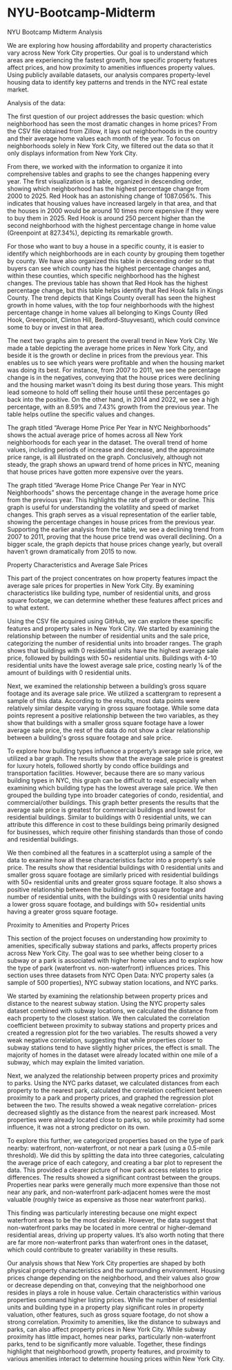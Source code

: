 # NYU-Bootcamp-Midterm
NYU Bootcamp Midterm Analysis

We are exploring how housing affordability and property characteristics vary across New York City properties. Our goal is to understand which areas are experiencing the fastest
growth, how specific property features affect prices, and how proximity to amenities influences property values. Using publicly available datasets, our analysis compares
property-level housing data to identify key patterns and trends in the NYC real estate market.

Analysis of the data:

The first question of our project addresses the basic question: which neighborhood has seen the most dramatic changes in home prices? From the CSV file obtained from Zillow, it
lays out neighborhoods in the country and their average home values each month of the year. To focus on neighborhoods solely in New York City, we filtered out the data so that
it only displays information from New York City. 

From there, we worked with the information to organize it into comprehensive tables and graphs to see the changes happening every year. The first visualization is a table,
organized in descending order, showing which neighborhood has the highest percentage change from 2000 to 2025. Red Hook has an astonishing change of 1087.056%. This indicates
that housing values have increased largely in that area, and that the houses in 2000 would be around 10 times more expensive if they were to buy them in 2025. Red Hook is around
250 percent higher than the second neighborhood with the highest percentage change in home value (Greenpoint at 827.34%), depicting its remarkable growth. 

For those who want to buy a house in a specific county, it is easier to identify which neighborhoods are in each county by grouping them together by county. We have also
organized this table in descending order so that buyers can see which county has the highest percentage changes and, within these counties, which specific neighborhood has
the highest changes. The previous table has shown that Red Hook has the highest percentage change, but this table helps identify that Red Hook falls in Kings County. The trend
depicts that Kings County overall has seen the highest growth in home values, with the top four neighborhoods with the  highest percentage change in home values all belonging to
Kings County (Red Hook, Greenpoint, Clinton Hill, Bedford-Stuyvesant), which could convince some to buy or invest in that area.

The next two graphs aim to present the overall trend in New York City. We made a table depicting the average home prices in New York City, and beside it is the growth or decline
in prices from the previous year. This enables us to see which years were profitable and when the housing market was doing its best. For instance, from 2007 to 2011, we see the
percentage change is in the negatives, conveying that the house prices were declining and the housing market wasn't doing its best during those years. This might lead someone to
hold off selling their house until these percentages go back into the positive. On the other hand, in 2014 and 2022, we see a high percentage, with an 8.59% and 7.43% growth
from the previous year. The table helps outline the specific values and changes.

The graph titled “Average Home Price Per Year in NYC Neighborhoods” shows the actual average price of homes across all New York neighborhoods for each year in the dataset. The
overall trend of home values, including periods of increase and decrease, and the approximate price range, is all illustrated on the graph. Conclusively, although not steady,
the graph shows an upward trend of home prices in NYC, meaning that house prices have gotten more expensive over the years.

The graph titled “Average Home Price Change Per Year in NYC Neighborhoods” shows the percentage change in the average home price from the previous year. This highlights the rate
of growth or decline. This graph is useful for understanding the volatility and speed of market changes. This graph serves as a visual representation of the earlier table,
showing the percentage changes in house prices from the previous year. Supporting the earlier analysis from the table, we see a declining trend from 2007 to 2011, proving that
the house price trend was overall declining. On a bigger scale, the graph depicts that house prices change yearly, but overall haven’t grown dramatically from 2015 to now.

Property Characteristics and Average Sale Prices

This part of the project concentrates on how property features impact the average sale prices for properties in New York City. By examining characteristics like building type,
number of residential units, and gross square footage, we can determine whether these features affect prices and to what extent.

Using the CSV file acquired using GitHub, we can explore these specific features and property sales in New York City. We started by examining the relationship between the number
of residential units and the sale price, categorizing the number of residential units into broader ranges. The graph shows that buildings with 0 residential units have the
highest average sale price, followed by buildings with 50+ residential units. Buildings with 4-10 residential units have the lowest average sale price, costing nearly ⅙ of the
amount of buildings with 0 residential units.

Next, we examined the relationship between a building’s gross square footage and its average sale price. We utilized a scattergram to represent a sample of this data. According
to the results, most data points were relatively similar despite varying in gross square footage. While some data points represent a positive relationship between the two
variables, as they show that buildings with a smaller gross square footage have a lower average sale price, the rest of the data do not show a clear relationship between a
building's gross square footage and sale price.

To explore how building types influence a property’s average sale price, we utilized a bar graph. The results show that the average sale price is greatest for luxury hotels,
followed shortly by condo office buildings and transportation facilities. However, because there are so many various building types in NYC, this graph can be difficult to read,
especially when examining which building type has the lowest average sale price. We then grouped the building type into broader categories of condo, residential, and
commercial/other buildings. This graph better presents the results that the average sale price is greatest for commercial buildings and lowest for residential buildings. Similar
to buildings with 0 residential units, we can attribute this difference in cost to these buildings being primarily designed for businesses, which require other finishing
standards than those of condo and residential buildings.

We then combined all the features in a scatterplot using a sample of the data to examine how all these characteristics factor into a property’s sale price. The results show that
residential buildings with 0 residential units and smaller gross square footage are similarly priced with residential buildings with 50+ residential units and greater gross
square footage. It also shows a positive relationship between the building's gross square footage and number of residential units, with the buildings with 0 residential units
having a lower gross square footage, and buildings with 50+ residential units having a greater gross square footage. 

Proximity to Amenities and Property Prices

This section of the project focuses on understanding how proximity to amenities, specifically subway stations and parks, affects property prices across New York City. The goal
was to see whether being closer to a subway or a park is associated with higher home values and to explore how the type of park (waterfront vs. non-waterfront) influences
prices. This section uses three datasets from NYC Open Data: NYC property sales (a sample of 500 properties), NYC subway station locations, and NYC parks.

We started by examining the relationship between property prices and distance to the nearest subway station. Using the NYC property sales dataset combined with subway locations,
we calculated the distance from each property to the closest station. We then calculated the correlation coefficient between proximity to subway stations and property prices and
created a regression plot for the two variables. The results showed a very weak negative correlation, suggesting that while properties closer to subway stations tend to have
slightly higher prices, the effect is small. The majority of homes in the dataset were already located within one mile of a subway, which may explain the limited variation.

Next, we analyzed the relationship between property prices and proximity to parks. Using the NYC parks dataset, we calculated distances from each property to the nearest park,
calculated the correlation coefficient between proximity to a park and property prices, and graphed the regression plot between the two. The results showed a weak negative
correlation- prices decreased slightly as the distance from the nearest park increased. Most properties were already located close to parks, so while proximity had some
influence, it was not a strong predictor on its own.

To explore this further, we categorized properties based on the type of park nearby: waterfront, non-waterfront, or not near a park (using a 0.5-mile threshold). We did this by
splitting the data into three categories, calculating the average price of each category, and creating a bar plot to represent the data. This provided a clearer picture of how
park access relates to price differences. The results showed a significant contrast between the groups. Properties near parks were generally much more expensive than those not
near any park, and non-waterfront park-adjacent homes were the most valuable (roughly twice as expensive as those near waterfront parks).

This finding was particularly interesting because one might expect waterfront areas to be the most desirable. However, the data suggest that non-waterfront parks may be located
in more central or higher-demand residential areas, driving up property values. It’s also worth noting that there are far more non-waterfront parks than waterfront ones in the
dataset, which could contribute to greater variability in these results.

Our analysis shows that New York City properties are shaped by both physical property characteristics and the surrounding environment. Housing prices change depending on the
neighborhood, and their values also grow or decrease depending on that, conveying that the neighborhood one resides in plays a role in house value. Certain characteristics
within various properties command higher listing prices. While the number of residential units and building type in a property play significant roles in property valuation,
other features, such as gross square footage, do not show a strong correlation. Proximity to amenities, like the distance to subways and parks, can also affect
property prices in New York City. While subway proximity has little impact, homes near parks, particularly non-waterfront parks, tend to be significantly more valuable.
Together, these findings highlight that neighborhood growth, property features, and proximity to various amenities interact to determine housing prices within New York City.
